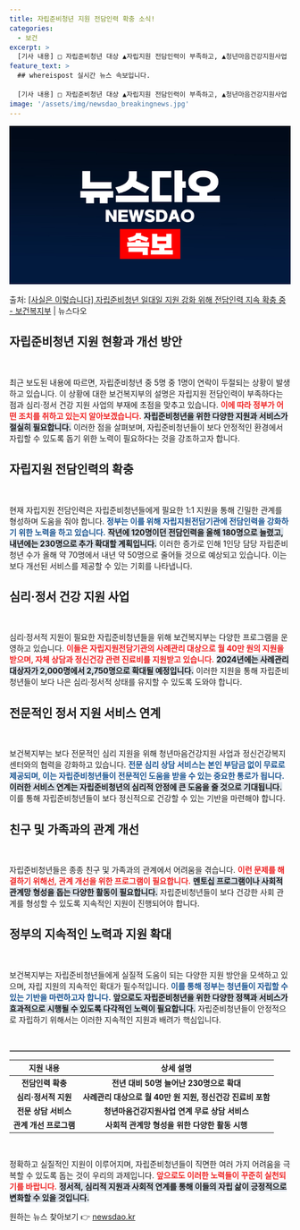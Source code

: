 ```yaml
---
title: 자립준비청년 지원 전담인력 확충 소식!
categories:
  - 보건
excerpt: >
  [기사 내용] □ 자립준비청년 대상 ▲자립지원 전담인력이 부족하고, ▲청년마음건강지원사업 외 심리정서 건강 …
feature_text: >
  ## whereispost 실시간 뉴스 속보입니다.

  [기사 내용] □ 자립준비청년 대상 ▲자립지원 전담인력이 부족하고, ▲청년마음건강지원사업 외 심리정서 건강 …
image: '/assets/img/newsdao_breakingnews.jpg'
---
```


![뉴스다오 속보](/assets/img/newsdao_breakingnews.jpg)

<p>출처: <a href="https://newsdao.kr/1896" rel="dofollow">[사실은 이렇습니다] 자립준비청년 일대일 지원 강화 위해 전담인력 지속 확충 중 - 보건복지부</a> | 뉴스다오</p>

<h2 data-ke-size="size26">자립준비청년 지원 현황과 개선 방안</h2>

<p data-ke-size="size16">&nbsp;</p>

<p data-ke-size="size16">최근 보도된 내용에 따르면, 자립준비청년 중 5명 중 1명이 연락이 두절되는 상황이 발생하고 있습니다. 이 상황에 대한 보건복지부의 설명은 자립지원 전담인력이 부족하다는 점과 심리·정서 건강 지원 사업의 부재에 초점을 맞추고 있습니다. <b><span style="color: #ee2323;">이에 따라 정부가 어떤 조치를 취하고 있는지 알아보겠습니다.</span></b> <b><span style="background-color: #21538527;">자립준비청년을 위한 다양한 지원과 서비스가 절실히 필요합니다.</span></b> 이러한 점을 살펴보며, 자립준비청년들이 보다 안정적인 환경에서 자립할 수 있도록 돕기 위한 노력이 필요하다는 것을 강조하고자 합니다.</p>

<h2 data-ke-size="size26">자립지원 전담인력의 확충</h2>

<p data-ke-size="size16">&nbsp;</p>

<p data-ke-size="size16">현재 자립지원 전담인력은 자립준비청년들에게 필요한 1:1 지원을 통해 긴밀한 관계를 형성하며 도움을 줘야 합니다. <b><span style="color: #1a5490;">정부는 이를 위해 자립지원전담기관에 전담인력을 강화하기 위한 노력을 하고 있습니다.</span></b> <b><span style="background-color: #21538527;">작년에 120명이던 전담인력을 올해 180명으로 늘렸고, 내년에는 230명으로 추가 확대할 계획입니다.</span></b> 이러한 증가로 인해 1인당 담당 자립준비청년 수가 올해 약 70명에서 내년 약 50명으로 줄어들 것으로 예상되고 있습니다. 이는 보다 개선된 서비스를 제공할 수 있는 기회를 나타냅니다.</p>

<h2 data-ke-size="size26">심리·정서 건강 지원 사업</h2>

<p data-ke-size="size16">&nbsp;</p>

<p data-ke-size="size16">심리·정서적 지원이 필요한 자립준비청년들을 위해 보건복지부는 다양한 프로그램을 운영하고 있습니다. <b><span style="color: #ee2323;">이들은 자립지원전담기관의 사례관리 대상으로 월 40만 원의 지원을 받으며, 자체 상담과 정신건강 관련 진료비를 지원받고 있습니다.</span></b> <b><span style="background-color: #21538527;">2024년에는 사례관리 대상자가 2,000명에서 2,750명으로 확대될 예정입니다.</span></b> 이러한 지원을 통해 자립준비청년들이 보다 나은 심리·정서적 상태를 유지할 수 있도록 도와야 합니다.</p>

<h2 data-ke-size="size26">전문적인 정서 지원 서비스 연계</h2>

<p data-ke-size="size16">&nbsp;</p>

<p data-ke-size="size16">보건복지부는 보다 전문적인 심리 지원을 위해 청년마음건강지원 사업과 정신건강복지센터와의 협력을 강화하고 있습니다. <b><span style="color: #1a5490;">전문 심리 상담 서비스는 본인 부담금 없이 무료로 제공되며, 이는 자립준비청년들이 전문적인 도움을 받을 수 있는 중요한 통로가 됩니다.</span></b> <b><span style="background-color: #21538527;">이러한 서비스 연계는 자립준비청년의 심리적 안정에 큰 도움을 줄 것으로 기대됩니다.</span></b> 이를 통해 자립준비청년들이 보다 정신적으로 건강할 수 있는 기반을 마련해야 합니다.</p>

<h2 data-ke-size="size26">친구 및 가족과의 관계 개선</h2>

<p data-ke-size="size16">&nbsp;</p>

<p data-ke-size="size16">자립준비청년들은 종종 친구 및 가족과의 관계에서 어려움을 겪습니다. <b><span style="color: #ee2323;">이런 문제를 해결하기 위해선, 관계 개선을 위한 프로그램이 필요합니다.</span></b> <b><span style="background-color: #21538527;">멘토십 프로그램이나 사회적 관계망 형성을 돕는 다양한 활동이 필요합니다.</span></b> 자립준비청년들이 보다 건강한 사회 관계를 형성할 수 있도록 지속적인 지원이 진행되어야 합니다.</p>

<h2 data-ke-size="size26">정부의 지속적인 노력과 지원 확대</h2>

<p data-ke-size="size16">&nbsp;</p>

<p data-ke-size="size16">보건복지부는 자립준비청년들에게 실질적 도움이 되는 다양한 지원 방안을 모색하고 있으며, 자립 지원의 지속적인 확대가 필수적입니다. <b><span style="color: #1a5490;">이를 통해 정부는 청년들이 자립할 수 있는 기반을 마련하고자 합니다.</span></b> <b><span style="background-color: #21538527;">앞으로도 자립준비청년을 위한 다양한 정책과 서비스가 효과적으로 시행될 수 있도록 다각적인 노력이 필요합니다.</span></b> 자립준비청년들이 안정적으로 자립하기 위해서는 이러한 지속적인 지원과 배려가 핵심입니다.</p>

<p data-ke-size="size16">&nbsp;</p>

<hr style="border: 1px solid #c0c0c0;">

<table style="width: 100%; border-collapse: collapse;">
<thead>
<tr>
<th style="text-align: center;"><b>지원 내용</b></th>
<th style="text-align: center;"><b>상세 설명</b></th>
</tr>
</thead>
<tbody>
<tr>
<td style="text-align: center; height: 17px;"><b>전담인력 확충</b></td>
<td style="text-align: center; height: 17px;"><b>전년 대비 50명 늘어난 230명으로 확대</b></td>
</tr>
<tr>
<td style="text-align: center; height: 17px;"><b>심리·정서적 지원</b></td>
<td style="text-align: center; height: 17px;"><b>사례관리 대상으로 월 40만 원 지원, 정신건강 진료비 포함</b></td>
</tr>
<tr>
<td style="text-align: center; height: 17px;"><b>전문 상담 서비스</b></td>
<td style="text-align: center; height: 17px;"><b>청년마음건강지원사업 연계 무료 상담 서비스</b></td>
</tr>
<tr>
<td style="text-align: center; height: 17px;"><b>관계 개선 프로그램</b></td>
<td style="text-align: center; height: 17px;"><b>사회적 관계망 형성을 위한 다양한 활동 시행</b></td>
</tr>
</tbody>
</table>

<p data-ke-size="size16">&nbsp;</p>

<p data-ke-size="size16">정확하고 실질적인 지원이 이루어지며, 자립준비청년들이 직면한 여러 가지 어려움을 극복할 수 있도록 돕는 것이 우리의 과제입니다. <b><span style="color: #ee2323;">앞으로도 이러한 노력들이 꾸준히 실천되기를 바랍니다.</span></b> <b><span style="background-color: #21538527;">정서적, 심리적 지원과 사회적 연계를 통해 이들의 자립 삶이 긍정적으로 변화할 수 있을 것입니다.</span></b></p> 

원하는 뉴스 찾아보기 👉 <a href="https://newsdao.kr" rel="dofollow">newsdao.kr</a>


